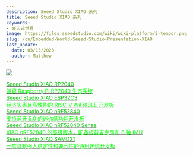 ```yaml
---
description: Seeed Studio XIAO 系列
title: Seeed Studio XIAO 系列
keywords:
- 嵌入式世界
image: https://files.seeedstudio.com/wiki/wiki-platform/S-tempor.png
slug: /cn/Embedded-World-Seeed-Studio-Presentation-XIAO
last_update:
  date: 03/13/2023
  author: Matthew
---
```


![](https://www.seeedstudio.com/blog/wp-content/uploads/2023/03/sensor@2x.png)

<div class="embedded_world_container">
    <a class="embedded_world_item" style={{textAlign: 'center'}} href="/cn/XIAO-RP2040">
            <div class="embedded_world_title" style={{textAlign: 'center'}}><font color={'8DC215'} size={"6"}>Seeed Studio XIAO RP2040</font></div>
            <div class="embedded_world_title" style={{textAlign: 'center'}}><font color={'FFFFFF'} size={"3"}>兼容 Raspberry Pi RP2040 生态系统</font></div>
    </a>
</div>

<div class="embedded_world_container">
    <a class="embedded_world_item" style={{textAlign: 'center'}} href="/cn/XIAO_ESP32C3_Getting_Started">
            <div class="embedded_world_title" style={{textAlign: 'center'}}><font color={'8DC215'} size={"6"}>Seeed Studio XIAO ESP32C3</font></div>
            <div class="embedded_world_title" style={{textAlign: 'center'}}><font color={'FFFFFF'} size={"3"}>经济实惠且高性能的 RISC-V WiFi&BLE 开发板</font></div>
    </a>
</div>

<div class="embedded_world_container">
    <a class="embedded_world_item" style={{textAlign: 'center'}} href="/cn/XIAO_BLE">
            <div class="embedded_world_title" style={{textAlign: 'center'}}><font color={'8DC215'} size={"6"}>Seeed Studio XIAO nRF52840</font></div>
            <div class="embedded_world_title" style={{textAlign: 'center'}}><font color={'FFFFFF'} size={"3"}>支持蓝牙 5.0 的迷你低功耗开发板</font></div>
    </a>
</div>

<div class="embedded_world_container">
    <a class="embedded_world_item" style={{textAlign: 'center'}} href="/cn/XIAO_BLE">
            <div class="embedded_world_title" style={{textAlign: 'center'}}><font color={'8DC215'} size={"6"}>Seeed Studio XIAO nRF52840 Sense</font></div>
            <div class="embedded_world_title" style={{textAlign: 'center'}}><font color={'FFFFFF'} size={"3"}>XIAO nRF52840 的高级版本，配备板载麦克风和 6 轴 IMU</font></div>
    </a>
</div>

<div class="embedded_world_container">
    <a class="embedded_world_item" style={{textAlign: 'center'}} href="/cn/Seeeduino-XIAO">
            <div class="embedded_world_title" style={{textAlign: 'center'}}><font color={'8DC215'} size={"6"}>Seeed Studio XIAO SAMD21</font></div>
            <div class="embedded_world_title" style={{textAlign: 'center'}}><font color={'FFFFFF'} size={"3"}>一款具有强大稳定性和兼容性的通用迷你开发板</font></div>
    </a>
</div>